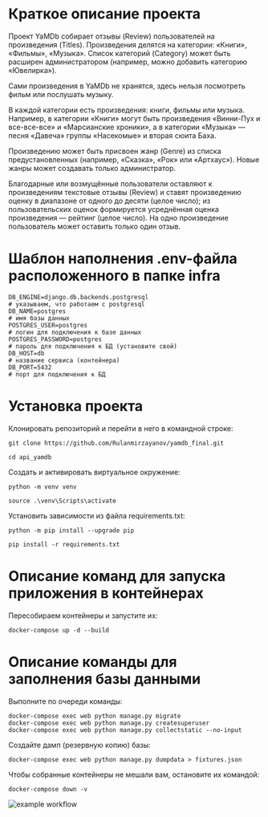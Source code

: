 # Краткое описание проекта
Проект YaMDb собирает отзывы (Review) пользователей на произведения (Titles). Произведения делятся на категории: «Книги», «Фильмы», «Музыка». Список категорий (Category) может быть расширен администратором (например, можно добавить категорию «Ювелирка»).

Сами произведения в YaMDb не хранятся, здесь нельзя посмотреть фильм или послушать музыку.

В каждой категории есть произведения: книги, фильмы или музыка. Например, в категории «Книги» могут быть произведения «Винни-Пух и все-все-все» и «Марсианские хроники», а в категории «Музыка» — песня «Давеча» группы «Насекомые» и вторая сюита Баха.

Произведению может быть присвоен жанр (Genre) из списка предустановленных (например, «Сказка», «Рок» или «Артхаус»). Новые жанры может создавать только администратор.

Благодарные или возмущённые пользователи оставляют к произведениям текстовые отзывы (Review) и ставят произведению оценку в диапазоне от одного до десяти (целое число); из пользовательских оценок формируется усреднённая оценка произведения — рейтинг (целое число). На одно произведение пользователь может оставить только один отзыв.

# Шаблон наполнения .env-файла расположенного в папке infra
```
DB_ENGINE=django.db.backends.postgresql 
# указываем, что работаем с postgresql
DB_NAME=postgres 
# имя базы данных
POSTGRES_USER=postgres 
# логин для подключения к базе данных
POSTGRES_PASSWORD=postgres 
# пароль для подключения к БД (установите свой)
DB_HOST=db 
# название сервиса (контейнера)
DB_PORT=5432 
# порт для подключения к БД
```
# Установка проекта
Клонировать репозиторий и перейти в него в командной строке:
```
git clone https://github.com/Rulanmirzayanov/yamdb_final.git
```
```
cd api_yamdb
```
Cоздать и активировать виртуальное окружение:
```
python -m venv venv
```
```
source .\venv\Scripts\activate
```
Установить зависимости из файла requirements.txt:
```
python -m pip install --upgrade pip
```
```
pip install -r requirements.txt
```
# Описание команд для запуска приложения в контейнерах
Пересобираем контейнеры и запустите их:
```
docker-compose up -d --build
```

# Описание команды для заполнения базы данными
Выполните по очереди команды:
```
docker-compose exec web python manage.py migrate
docker-compose exec web python manage.py createsuperuser
docker-compose exec web python manage.py collectstatic --no-input
```
Создайте дамп (резервную копию) базы:
```
docker-compose exec web python manage.py dumpdata > fixtures.json
```
Чтобы собранные контейнеры не мешали вам, остановите их командой:
```
docker-compose down -v
```


![example workflow](https://github.com/Rulanmirzayanov/yamdb_final/actions/workflows/yamdb_workflow.yml/badge.svg)
